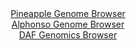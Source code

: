 <div id="Pineapple_Genome_Browser" align="center">
  <a href="https://igv.org/app/?sessionURL=blob:zZJda9swGEb_i6BlA8e27DqODWE4WZplCeuSNEubUoxsy45aWfIk2fki_31q2NjNCs3FxsAI60Ufz3t0DqDBQhLOQAgcE3omhMAAcs03c1RWFH9BJZYgzBGV2AAC51hglmIQHkCOpEKL2UTvXCtVydCyiKpaJWIFN6VrohLtOUMbaaa8tPqcUpRwgRQX0uoJ1HCLFE1rgxNUVaa.2zU9K0MKWYhWa84ktyrMinijz4t_leICM17iuKypIqcAsc6jM2Zmjj5Ey3mUpljKMd6Nsm40HkXf3MFiNWz3V4ubT8tFe3k5JwVDqha4u6fePOh9HYwGuBP176Q33Pp4uvTg1fTC_Xg52FZEYNmFPuy4bb_jdDQYwjK8_Z961h85s29_Nr1wrnfF7ObuNrGfppP.LGIZaSa9zzV_pfOjAShPa20CSNfCD6FtuHbb8Jx26.UXdgzbDjQfwQkIHx4NoARKn_XyhwNQu0r7AiT.Xp_UMQAXGRYgbAW27cMgcLwr_8oOAng0DqAW9O_BvV7MAt92IsdpxzmhSsucxZJV0kSMmU2am8X.TJq3u.Z.PVzU.f6eJt7Sf9Zsnae5Hq_5TI9_dumFlQ5wekbd7lty_RP73hLEVMm5yk1Wo6nv56v9bR4FnXEl.RZeOL25k2.H6auAzoOTc1Eipdfrip7.tK5BgiCmdKEhkiSEErVbao58A0LouFpekHLKtY1AFMk727AN6Nnvf0vqHh.PPwA-">Pineapple Genome Browser</a>
</div>
<div id="Alphonso_Genome_Browser" align="center">
  <a href="https://igv.org/app/?sessionURL=blob:zZNda9swGIX_i6BlA8e25NqODWUkbdOm6ceakmRNKUaxZUerLGmS7KQJ.e_TysZuVmguNga6kF4kveccPdqClihNBQcpQC4MXQiBA_RSrO5xLRm5wTXRIC0x08QBipREEZ4TkG5BibXBk_GVPbk0RurU86iRnRrzSrg6cHGNN4LjlXZzUXsngjG8EAobobTXV7gVHq3azoossJSu7R24oVdggz3M5FJwLTxJeJWt7H3Zr1JWES5qktUNM_RVQGb1WI2FW.JPvdl9L8.J1iPyMiyOe6NhbxqcTebn0cl8cnsxm0Szw3tacWwaRY6vdSkGxeDa_3w.PECDA9QPkRE5gUZI_fXuIDg9PFtLqog.hjHsBlGcxMiGQ3lB1v.Tbzvont7D.Pn06Gw0fZ62kl4yc4dkfPtlijZo8obvnQOYyBvLAsiXKk6h7wR.5IQo6vyYwq7j.4lNRwkK0scnBxiF82e7_XELzIu0xABNvjWv8DhAqIIokHYS349hkqDwKD7ykwTunC1oFPt70Q4m4yT2UQ.hKCspMxbnItNcahdz7rZ56VabPbMcj5Zd0U_M4vRm3qwvuqqgD2pdVuxh.CZDtvXr81mj71H0T6h7jxDXLPZFrXcL4Y1Mrue4be5MZL9ZjkdjvOmvr6I_BxRYu_uFUwpVY2P324pd_uStxYpibmyhpZouKKPmZWZzFCuQQhRYbEEumLAcAlUtPviO78DQ__gbz2D3tPsO">Alphonso Genome Browser</a>
</div>


<div id="DAF_Genomics_Browser" align="center">
  <a href="https://igv.org/app/?sessionURL=blob:tZFra9swFIb_y4H1k.347tgQhtsmbZau25J6YS4laLZsi1qSK8m5LOS_T3gdg40yBh1IQuJc3lfnOcIWC0k4gwRcywksxwEDZMN3K0S7Ft8iiiUkFWolNkDgCgvMCgzJESokFcqWN7qyUaqTyWhUosqsMeOUFNKSnoU6U_JeNVinmq6FKPrGGdpJq.BUJys0Qm3XcCb5CBUFltK0Rx1m9WaH9PEzthla4g3tW0UG1Y02oY2VVoW0W8JKvP.Lkf.grBd5m65X6VC_wId5OUkX8_SzN83yq_Aizz5cr7NwfbYiNUOqF3gyC_J36i5f9XfnWzdk5Gl_vvx0RS4_BuM33uXZdN8RgeXEiZyxF0bjOIKTAS0veo0AikY4ieMbkTs2XN83n69eEOoZCE4guX8wQAlUPOr0.yOoQ6dBgcRP_cDMAC5KLCAxY9uOnDh2Az_y7Th2TsYRetG.MslZtowj201dN7S.Iqr1K9IO49NCfwZfC.NvnfX.V0yL7mZ62F509Ze4nleza._RZ2t_md_S9y9gMuDFb1VcUKR06MfzGQpqtRrFTP2i4p0eTt8B">DAF Genomics Browser</a>
</div>
